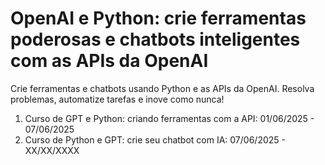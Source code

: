 # OpenAI e Python: crie ferramentas poderosas e chatbots inteligentes com as APIs da OpenAI

Crie ferramentas e chatbots usando Python e as APIs da OpenAI. Resolva problemas, automatize tarefas e inove como nunca!

1. Curso de GPT e Python: criando ferramentas com a API: 01/06/2025 - 07/06/2025
2. Curso de Python e GPT: crie seu chatbot com IA: 07/06/2025 - XX/XX/XXXX
